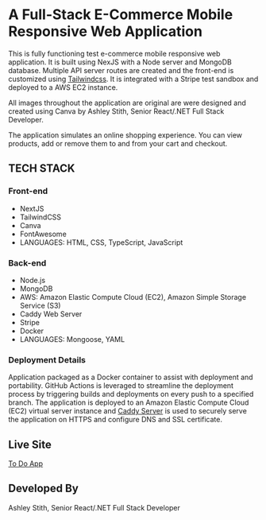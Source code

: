 # A Full-Stack E-Commerce Mobile Responsive Web Application
This is fully functioning test e-commerce mobile responsive web application. It is built using NexJS with a Node server and MongoDB database. Multiple API server routes are created and the front-end is customized using [Tailwindcss](http://tailwindcss.com). It is integrated with a Stripe test sandbox and deployed to a AWS EC2 instance. 

All images throughout the application are original are were designed and created using Canva by Ashley Stith, Senior React/.NET Full Stack Developer.

The application simulates an online shopping experience.  You can view products, add or remove them to and from your cart and checkout.

## TECH STACK

### Front-end
- NextJS
- TailwindCSS
- Canva
- FontAwesome
- LANGUAGES: HTML, CSS, TypeScript, JavaScript

### Back-end
- Node.js
- MongoDB
- AWS: Amazon Elastic Compute Cloud (EC2), Amazon Simple Storage Service (S3)
- Caddy Web Server
- Stripe
- Docker
- LANGUAGES: Mongoose, YAML

### Deployment Details
Application packaged as a Docker container to assist with deployment and portability.  GitHub Actions is leveraged to streamline the deployment process by triggering builds and deployments on every push to a specified branch. The application is deployed to an Amazon Elastic Compute Cloud (EC2) virtual server instance and [Caddy Server](http://https://caddyserver.com/) is used to securely serve the application on HTTPS and configure DNS and SSL certificate.  

## Live Site
[To Do App](https://ecommerce-beauty.atozionwebdesign.com/)

## Developed By
Ashley Stith, Senior React/.NET Full Stack Developer
